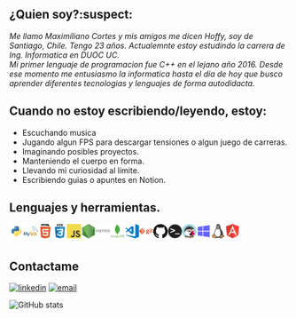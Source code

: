 ## ¿Quien soy?:suspect:
_Me llamo Maximiliano Cortes y mis amigos me dicen Hoffy, soy de Santiago, Chile. Tengo 23 años. Actualemnte estoy estudindo la carrera de Ing. Informatica en DUOC UC. <br> Mi primer lenguaje de programacion fue C++ en el lejano año 2016. Desde ese momento me entusiasmo la informatica hasta el dia de hoy que busco aprender diferentes tecnologias y lenguajes de forma autodidacta._
<br>

## Cuando no estoy escribiendo/leyendo, estoy:
- Escuchando musica 
- Jugando algun FPS para descargar tensiones o algun juego de carreras.
- Imaginando posibles proyectos.
- Manteniendo el cuerpo en forma.
- Llevando mi curiosidad al limite.
- Escribiendo guias o apuntes en Notion.
## Lenguajes y herramientas.
<!-- Pyton -->
<img align="left" alt="Python" width="26px" src="https://raw.githubusercontent.com/github/explore/80688e429a7d4ef2fca1e82350fe8e3517d3494d/topics/python/python.png" />

<!-- MySQL -->
<img align="left" alt="MySQL" width="26px" src="./icons/mysql.png" />

<!-- HTML5 -->
<img align="left" alt="HTML5" width="26px" src="https://raw.githubusercontent.com/github/explore/80688e429a7d4ef2fca1e82350fe8e3517d3494d/topics/html/html.png" />

<!-- CSS -->
<img align="left" alt="CSS3" width="26px" src="https://raw.githubusercontent.com/github/explore/80688e429a7d4ef2fca1e82350fe8e3517d3494d/topics/css/css.png" />

<!-- JS -->
<img align="left" alt="JavaScript" width="26px" src="https://raw.githubusercontent.com/github/explore/80688e429a7d4ef2fca1e82350fe8e3517d3494d/topics/javascript/javascript.png" />

<!-- Node.js -->
<img align="left" alt="Node.js" width="26px" src="https://raw.githubusercontent.com/github/explore/80688e429a7d4ef2fca1e82350fe8e3517d3494d/topics/nodejs/nodejs.png" />

<!-- Express -->
<img align="left" alt="Express" width="26px" src="./icons/express.png">

<!-- MongoDB -->
<img align="left" alt="MongoDB" width="26px" src="./icons/mongodb.png" />

<!-- VSCode -->
<img align="left" alt="Visual Studio Code" width="26px" src="https://raw.githubusercontent.com/github/explore/80688e429a7d4ef2fca1e82350fe8e3517d3494d/topics/visual-studio-code/visual-studio-code.png" /> 

<!-- Git -->
<img align="left" alt="Git" width="26px" src="./icons/git.png" />

<!-- GitHub -->
<img align="left" alt="GitHub" width="26px" src="https://raw.githubusercontent.com/github/explore/78df643247d429f6cc873026c0622819ad797942/topics/github/github.png" />

<!-- Terminal -->
<img align="left" alt="Terminal" width="26px" src="https://raw.githubusercontent.com/github/explore/80688e429a7d4ef2fca1e82350fe8e3517d3494d/topics/terminal/terminal.png" />

<!-- Prestashop -->
<img align="left" alt="prestashop" width="26px" src="./icons/prestashop.png">

<!-- Windows -->
<img align="left" alt="windows" width="26px" src="./icons/windows.png">

<!-- Linux -->
<img align="left" alt="linux" width="26px" src="./icons/linux.png">

<!-- Angular -->
<img align="left" alt="angular" width="26px" src="./icons/angular.png">

<br></br>

## Contactame
<a href="https://www.linkedin.com/in/maximiliano-cortes-4b73ba1b8/"><img src="https://img.icons8.com/color/96/000000/linkedin.png" alt="linkedin"/></a>
<a href="mailto:max.cortes.f@gmail.com"><img src="https://img.icons8.com/color/96/000000/gmail.png" alt="email"/></a>

![GitHub stats](https://github-readme-stats.vercel.app/api?username=Hoffy0&theme=dark&show_icons=true)

<!--
**Hoffy0/Hoffy0** is a ✨ _special_ ✨ repository because its `README.md` (this file) appears on your GitHub profile.

![GitHub stats](https://github-readme-stats.vercel.app/api?username=Hoffy0&theme=dark&show_icons=true)

Here are some ideas to get you started:

- 🔭 I’m currently working on ...
- 🌱 I’m currently learning ...
- 👯 I’m looking to collaborate on ...
- 🤔 I’m looking for help with ...
- 💬 Ask me about ...
- 📫 How to reach me: ...
- 😄 Pronouns: ...
- ⚡ Fun fact: ...
-->
